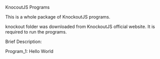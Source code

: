 KnocoutJS Programs

This is a whole package of KnockoutJS programs.

knockout folder was downloaded from KnockoutJS official website. It is required to run the programs.  

Brief Description:

Program_1: Hello World



